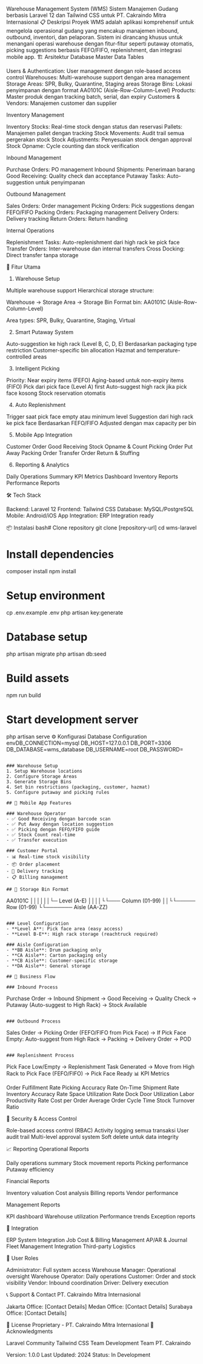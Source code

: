 Warehouse Management System (WMS)
Sistem Manajemen Gudang berbasis Laravel 12 dan Tailwind CSS untuk PT. Cakraindo Mitra Internasional
📋 Deskripsi Proyek
WMS adalah aplikasi komprehensif untuk mengelola operasional gudang yang mencakup manajemen inbound, outbound, inventori, dan pelaporan. Sistem ini dirancang khusus untuk menangani operasi warehouse dengan fitur-fitur seperti putaway otomatis, picking suggestions berbasis FEFO/FIFO, replenishment, dan integrasi mobile app.
🏗️ Arsitektur Database
Master Data Tables

Users & Authentication: User management dengan role-based access control
Warehouses: Multi-warehouse support dengan area management
Storage Areas: SPR, Bulky, Quarantine, Staging areas
Storage Bins: Lokasi penyimpanan dengan format AA0101C (Aisle-Row-Column-Level)
Products: Master produk dengan tracking batch, serial, dan expiry
Customers & Vendors: Manajemen customer dan supplier

Inventory Management

Inventory Stocks: Real-time stock dengan status dan reservasi
Pallets: Manajemen pallet dengan tracking
Stock Movements: Audit trail semua pergerakan stock
Stock Adjustments: Penyesuaian stock dengan approval
Stock Opname: Cycle counting dan stock verification

Inbound Management

Purchase Orders: PO management
Inbound Shipments: Penerimaan barang
Good Receiving: Quality check dan acceptance
Putaway Tasks: Auto-suggestion untuk penyimpanan

Outbound Management

Sales Orders: Order management
Picking Orders: Pick suggestions dengan FEFO/FIFO
Packing Orders: Packaging management
Delivery Orders: Delivery tracking
Return Orders: Return handling

Internal Operations

Replenishment Tasks: Auto-replenishment dari high rack ke pick face
Transfer Orders: Inter-warehouse dan internal transfers
Cross Docking: Direct transfer tanpa storage

🎯 Fitur Utama
1. Warehouse Setup

Multiple warehouse support
Hierarchical storage structure:

Warehouse → Storage Area → Storage Bin
Format bin: AA0101C (Aisle-Row-Column-Level)


Area types: SPR, Bulky, Quarantine, Staging, Virtual

2. Smart Putaway System

Auto-suggestion ke high rack (Level B, C, D, E)
Berdasarkan packaging type restriction
Customer-specific bin allocation
Hazmat and temperature-controlled areas

3. Intelligent Picking

Priority: Near expiry items (FEFO)
Aging-based untuk non-expiry items (FIFO)
Pick dari pick face (Level A) first
Auto-suggest high rack jika pick face kosong
Stock reservation otomatis

4. Auto Replenishment

Trigger saat pick face empty atau minimum level
Suggestion dari high rack ke pick face
Berdasarkan FEFO/FIFO
Adjusted dengan max capacity per bin

5. Mobile App Integration

Customer Order
Good Receiving
Stock Opname & Count
Picking Order
Put Away
Packing Order
Transfer Order
Return & Stuffing

6. Reporting & Analytics

Daily Operations Summary
KPI Metrics Dashboard
Inventory Reports
Performance Reports

🛠️ Tech Stack

Backend: Laravel 12
Frontend: Tailwind CSS
Database: MySQL/PostgreSQL
Mobile: Android/iOS App
Integration: ERP Integration ready

📦 Instalasi
bash# Clone repository
git clone [repository-url]
cd wms-laravel

# Install dependencies
composer install
npm install

# Setup environment
cp .env.example .env
php artisan key:generate

# Database setup
php artisan migrate
php artisan db:seed

# Build assets
npm run build

# Start development server
php artisan serve
⚙️ Konfigurasi
Database Configuration
envDB_CONNECTION=mysql
DB_HOST=127.0.0.1
DB_PORT=3306
DB_DATABASE=wms_database
DB_USERNAME=root
DB_PASSWORD=
```

### Warehouse Setup
1. Setup Warehouse locations
2. Configure Storage Areas
3. Generate Storage Bins
4. Set bin restrictions (packaging, customer, hazmat)
5. Configure putaway and picking rules

## 📱 Mobile App Features

### Warehouse Operator
- ✅ Good Receiving dengan barcode scan
- ✅ Put Away dengan location suggestion
- ✅ Picking dengan FEFO/FIFO guide
- ✅ Stock Count real-time
- ✅ Transfer execution

### Customer Portal
- 📊 Real-time stock visibility
- 📦 Order placement
- 🚚 Delivery tracking
- 📋 Billing management

## 🎨 Storage Bin Format
```
AA0101C
││││││└─ Level (A-E)
││││└└─── Column (01-99)
││└└───── Row (01-99)
└└─────── Aisle (AA-ZZ)
```

### Level Configuration
- **Level A**: Pick face area (easy access)
- **Level B-E**: High rack storage (reachtruck required)

### Aisle Configuration
- **BB Aisle**: Drum packaging only
- **CA Aisle**: Carton packaging only
- **CB Aisle**: Customer-specific storage
- **DA Aisle**: General storage

## 🔄 Business Flow

### Inbound Process
```
Purchase Order → Inbound Shipment → Good Receiving 
→ Quality Check → Putaway (Auto-suggest to High Rack) 
→ Stock Available
```

### Outbound Process
```
Sales Order → Picking Order (FEFO/FIFO from Pick Face) 
→ If Pick Face Empty: Auto-suggest from High Rack 
→ Packing → Delivery Order → POD
```

### Replenishment Process
```
Pick Face Low/Empty → Replenishment Task Generated 
→ Move from High Rack to Pick Face (FEFO/FIFO) 
→ Pick Face Ready
📊 KPI Metrics

Order Fulfillment Rate
Picking Accuracy Rate
On-Time Shipment Rate
Inventory Accuracy Rate
Space Utilization Rate
Dock Door Utilization
Labor Productivity Rate
Cost per Order
Average Order Cycle Time
Stock Turnover Ratio

🔐 Security & Access Control

Role-based access control (RBAC)
Activity logging semua transaksi
User audit trail
Multi-level approval system
Soft delete untuk data integrity

📈 Reporting
Operational Reports

Daily operations summary
Stock movement reports
Picking performance
Putaway efficiency

Financial Reports

Inventory valuation
Cost analysis
Billing reports
Vendor performance

Management Reports

KPI dashboard
Warehouse utilization
Performance trends
Exception reports

🤝 Integration

ERP System Integration
Job Cost & Billing Management
AP/AR & Journal
Fleet Management Integration
Third-party Logistics

👥 User Roles

Administrator: Full system access
Warehouse Manager: Operational oversight
Warehouse Operator: Daily operations
Customer: Order and stock visibility
Vendor: Inbound coordination
Driver: Delivery execution

📞 Support & Contact
PT. Cakraindo Mitra Internasional

Jakarta Office: [Contact Details]
Medan Office: [Contact Details]
Surabaya Office: [Contact Details]

📝 License
Proprietary - PT. Cakraindo Mitra Internasional
🙏 Acknowledgments

Laravel Community
Tailwind CSS Team
Development Team PT. Cakraindo


Version: 1.0.0
Last Updated: 2024
Status: In Development